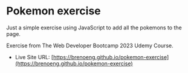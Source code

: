 # Pokemon exercise

Just a simple exercise using JavaScript to add all the pokemons to the page.

Exercise from The Web Developer Bootcamp 2023 Udemy Course.

- Live Site URL: [https://brenoeng.github.io/pokemon-exercise](https://brenoeng.github.io/pokemon-exercise)
